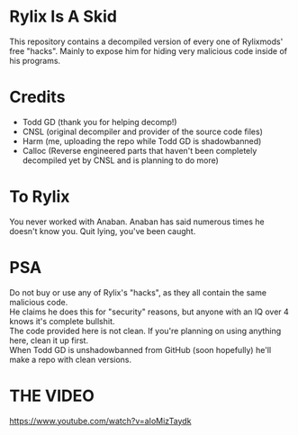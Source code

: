 # Rylix Is A Skid   
This repository contains a decompiled version of every one of Rylixmods' free "hacks". Mainly to expose him for hiding very malicious code inside of his programs.   

# Credits   
- Todd GD (thank you for helping decomp!)   
- CNSL (original decompiler and provider of the source code files)   
- Harm (me, uploading the repo while Todd GD is shadowbanned)
- Calloc (Reverse engineered parts that haven't been completely decompiled yet by CNSL and is planning to do more)

# To Rylix   
You never worked with Anaban. Anaban has said numerous times he doesn't know you. Quit lying, you've been caught.   

# PSA
Do not buy or use any of Rylix's "hacks", as they all contain the same malicious code.   
He claims he does this for "security" reasons, but anyone with an IQ over 4 knows it's complete bullshit.   
The code provided here is not clean. If you're planning on using anything here, clean it up first.   
When Todd GD is unshadowbanned from GitHub (soon hopefully) he'll make a repo with clean versions.

# THE VIDEO
https://www.youtube.com/watch?v=aIoMizTaydk
